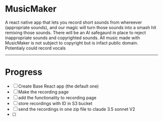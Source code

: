 # MusicMaker
A react native app that lets you record short sounds from whereever (appropriate sounds), and our magic will turn those sounds into a smash hit remixing those sounds. There will be an AI safegaurd in place to reject inappropriate sounds and copyrighted sounds. All music made with MusicMaker is not subject to copyright but is infact public domain. Potentialy could record vocals
***
# Progress
- [ ] Create Base React app (the default one)
- [ ] Make the recording page
- [ ] add the functionality to recording page
- [ ] store recordings with ID in S3 bucket
- [ ] send the recordings in one zip file to claude 3.5 sonnet V2
- [ ] 
